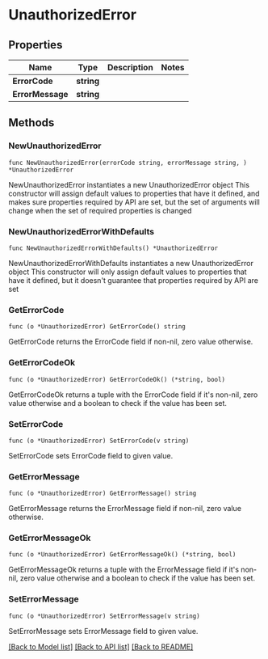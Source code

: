 # UnauthorizedError

## Properties

Name | Type | Description | Notes
------------ | ------------- | ------------- | -------------
**ErrorCode** | **string** |  | 
**ErrorMessage** | **string** |  | 

## Methods

### NewUnauthorizedError

`func NewUnauthorizedError(errorCode string, errorMessage string, ) *UnauthorizedError`

NewUnauthorizedError instantiates a new UnauthorizedError object
This constructor will assign default values to properties that have it defined,
and makes sure properties required by API are set, but the set of arguments
will change when the set of required properties is changed

### NewUnauthorizedErrorWithDefaults

`func NewUnauthorizedErrorWithDefaults() *UnauthorizedError`

NewUnauthorizedErrorWithDefaults instantiates a new UnauthorizedError object
This constructor will only assign default values to properties that have it defined,
but it doesn't guarantee that properties required by API are set

### GetErrorCode

`func (o *UnauthorizedError) GetErrorCode() string`

GetErrorCode returns the ErrorCode field if non-nil, zero value otherwise.

### GetErrorCodeOk

`func (o *UnauthorizedError) GetErrorCodeOk() (*string, bool)`

GetErrorCodeOk returns a tuple with the ErrorCode field if it's non-nil, zero value otherwise
and a boolean to check if the value has been set.

### SetErrorCode

`func (o *UnauthorizedError) SetErrorCode(v string)`

SetErrorCode sets ErrorCode field to given value.


### GetErrorMessage

`func (o *UnauthorizedError) GetErrorMessage() string`

GetErrorMessage returns the ErrorMessage field if non-nil, zero value otherwise.

### GetErrorMessageOk

`func (o *UnauthorizedError) GetErrorMessageOk() (*string, bool)`

GetErrorMessageOk returns a tuple with the ErrorMessage field if it's non-nil, zero value otherwise
and a boolean to check if the value has been set.

### SetErrorMessage

`func (o *UnauthorizedError) SetErrorMessage(v string)`

SetErrorMessage sets ErrorMessage field to given value.



[[Back to Model list]](../README.md#documentation-for-models) [[Back to API list]](../README.md#documentation-for-api-endpoints) [[Back to README]](../README.md)



